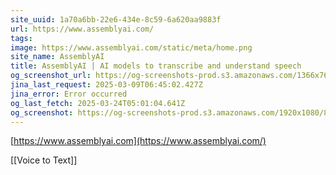 ```yaml
---
site_uuid: 1a70a6bb-22e6-434e-8c59-6a620aa9883f
url: https://www.assemblyai.com/
tags: 
image: https://www.assemblyai.com/static/meta/home.png
site_name: AssemblyAI
title: AssemblyAI | AI models to transcribe and understand speech
og_screenshot_url: https://og-screenshots-prod.s3.amazonaws.com/1366x768/80/false/ac303e13b2836f26b643b87ccac1b193851d34339cec90f47833dd7920090d0d.jpeg
jina_last_request: 2025-03-09T06:45:02.427Z
jina_error: Error occurred
og_last_fetch: 2025-03-24T05:01:04.641Z
og_screenshot: https://og-screenshots-prod.s3.amazonaws.com/1920x1080/80/false/ac303e13b2836f26b643b87ccac1b193851d34339cec90f47833dd7920090d0d.jpeg
---
```


[https://www.assemblyai.com](https://www.assemblyai.com/)

[[Voice to Text]]
